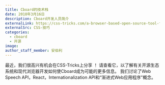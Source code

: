 ```yaml
---
title: Cboard的技术栈
date: 2018年3月16日
description: Cboard开发人员简介
externalLink: https://css-tricks.com/a-browser-based-open-source-tool-for-alternative-communication/
externalSrc: CSS-技巧
categories:
  - cboard
  - 开源
image:
author_staff_member: 安伯利
---
```


最近，我们很高兴有机会在CSS-Tricks</a>上分享 ！ 请查看它，以了解有关开源生态系统和现代浏览器开发如何使Cboard成为可能的更多信息。 我们讨论了Web Speech API，React，Internationalization API和“渐进式Web应用程序”概念。</p>